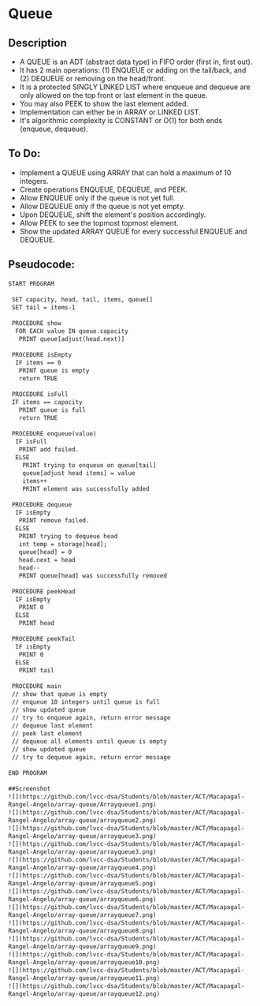 Queue
=======================

## Description

 - A QUEUE is an ADT (abstract data type) in FIFO order (first in, first out).
 - It has 2 main operations: (1) ENQUEUE or adding on the tail/back, and (2) DEQUEUE or removing on the head/front.
 - It is a protected SINGLY LINKED LIST where enqueue and dequeue are only allowed on the top front or last element in the queue.
 - You may also PEEK to show the last element added.
 - Implementation can either be in ARRAY or LINKED LIST.
 - It's algorithmic complexity is CONSTANT or O(1) for both ends (enqueue, dequeue).

## To Do:

 - Implement a QUEUE using ARRAY that can hold a maximum of 10 integers.
 - Create operations ENQUEUE, DEQUEUE, and PEEK.
 - Allow ENQUEUE only if the queue is not yet full.
 - Allow DEQUEUE only if the queue is not yet empty.
 - Upon DEQUEUE, shift the element's position accordingly.
 - Allow PEEK to see the topmost topmost element.
 - Show the updated ARRAY QUEUE for every successful ENQUEUE and DEQUEUE.

## Pseudocode:

    START PROGRAM
    
     SET capacity, head, tail, items, queue[]
     SET tail = items-1
         
     PROCEDURE show
      FOR EACH value IN queue.capacity
       PRINT queue[adjust(head.next)]
    
     PROCEDURE isEmpty
      IF items == 0
       PRINT queue is empty
       return TRUE
    
     PROCEDURE isFull
     IF items == capacity
       PRINT queue is full
       return TRUE
    
     PROCEDURE enqueue(value)
      IF isFull
       PRINT add failed.
      ELSE        
        PRINT trying to enqueue on queue[tail]
        queue[adjust head items] = value
        items++
        PRINT element was successfully added
    
     PROCEDURE dequeue
      IF isEmpty
       PRINT remove failed.
      ELSE
       PRINT trying to dequeue head
       int temp = storage[head];
       queue[head] = 0
       head.next = head
       head--
       PRINT queue[head] was successfully removed
      
     PROCEDURE peekHead
      IF isEmpty
       PRINT 0
      ELSE 
       PRINT head
     
     PROCEDURE peekTail
      IF isEmpty
       PRINT 0
      ELSE 
       PRINT tail
    
     PROCEDURE main
     // show that queue is empty
     // enqueue 10 integers until queue is full
     // show updated queue
     // try to enqueue again, return error message
     // dequeue last element
     // peek last element
     // dequeue all elements until queue is empty
     // show updated queue
     // try to dequeue again, return error message
    
    END PROGRAM
    
    ##Screenshot
    ![](https://github.com/lvcc-dsa/Students/blob/master/ACT/Macapagal-Rangel-Angelo/array-queue/Arrayqueue1.png)
    ![](https://github.com/lvcc-dsa/Students/blob/master/ACT/Macapagal-Rangel-Angelo/array-queue/arrayqueue2.png)
    ![](https://github.com/lvcc-dsa/Students/blob/master/ACT/Macapagal-Rangel-Angelo/array-queue/arrayqueue3.png)
    ![](https://github.com/lvcc-dsa/Students/blob/master/ACT/Macapagal-Rangel-Angelo/array-queue/arrayqueue3.png)
    ![](https://github.com/lvcc-dsa/Students/blob/master/ACT/Macapagal-Rangel-Angelo/array-queue/arrayqueue4.png)
    ![](https://github.com/lvcc-dsa/Students/blob/master/ACT/Macapagal-Rangel-Angelo/array-queue/arrayqueue5.png)
    ![](https://github.com/lvcc-dsa/Students/blob/master/ACT/Macapagal-Rangel-Angelo/array-queue/arrayqueue6.png)
    ![](https://github.com/lvcc-dsa/Students/blob/master/ACT/Macapagal-Rangel-Angelo/array-queue/arrayqueue7.png)
    ![](https://github.com/lvcc-dsa/Students/blob/master/ACT/Macapagal-Rangel-Angelo/array-queue/arrayqueue8.png)
    ![](https://github.com/lvcc-dsa/Students/blob/master/ACT/Macapagal-Rangel-Angelo/array-queue/arrayqueue9.png)
    ![](https://github.com/lvcc-dsa/Students/blob/master/ACT/Macapagal-Rangel-Angelo/array-queue/arrayqueue10.png)
    ![](https://github.com/lvcc-dsa/Students/blob/master/ACT/Macapagal-Rangel-Angelo/array-queue/arrayqueue11.png)
    ![](https://github.com/lvcc-dsa/Students/blob/master/ACT/Macapagal-Rangel-Angelo/array-queue/arrayqueue12.png)
       
       
       
